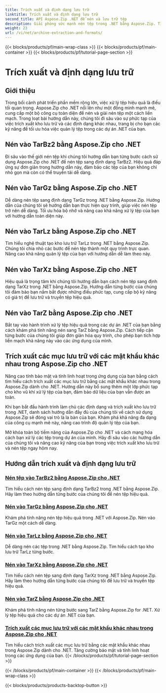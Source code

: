 ```yaml
---
title: Trích xuất và định dạng lưu trữ
linktitle: Trích xuất và định dạng lưu trữ
second_title: API Aspose.Zip .NET để nén và lưu trữ tệp
description: Giải phóng sức mạnh nén tệp trong .NET bằng Aspose.Zip. Tìm hiểu cách nén tệp sang nhiều định dạng khác nhau như TarBz2, TarGz và TarZ để lưu trữ hiệu quả.
weight: 23
url: /vi/net/archive-extraction-and-formats/
---
```


{{< blocks/products/pf/main-wrap-class >}}
{{< blocks/products/pf/main-container >}}
{{< blocks/products/pf/tutorial-page-section >}}

# Trích xuất và định dạng lưu trữ


## Giới thiệu

Trong bối cảnh phát triển phần mềm rộng lớn, việc xử lý tệp hiệu quả là điều tối quan trọng. Aspose.Zip cho .NET nổi lên như một đồng minh mạnh mẽ, cung cấp một bộ công cụ toàn diện để nén và giải nén tệp một cách liền mạch. Trong loạt bài hướng dẫn này, chúng tôi đi sâu vào sự phức tạp của việc trích xuất kho lưu trữ và các định dạng khác nhau, trang bị cho bạn các kỹ năng để tối ưu hóa việc quản lý tệp trong các dự án .NET của bạn.

## Nén vào TarBz2 bằng Aspose.Zip cho .NET

Đi sâu vào thế giới nén tệp khi chúng tôi hướng dẫn bạn từng bước cách sử dụng Aspose.Zip cho .NET để nén tệp sang định dạng TarBz2. Hiệu quả đáp ứng sự đơn giản trong hướng dẫn này, đảm bảo các tệp của bạn không chỉ nhỏ gọn mà còn có thể truyền tải dễ dàng.

## Nén vào TarGz bằng Aspose.Zip cho .NET

Dễ dàng nén tệp sang định dạng TarGz trong .NET bằng Aspose.Zip. Hướng dẫn của chúng tôi sẽ hướng dẫn bạn thực hiện quy trình, giúp việc nén tệp trở nên dễ dàng. Tối ưu hóa bộ nhớ và nâng cao khả năng xử lý tệp của bạn với hướng dẫn toàn diện này.

## Nén vào TarLz bằng Aspose.Zip cho .NET

Tìm hiểu nghệ thuật tạo kho lưu trữ TarLz trong .NET bằng Aspose.Zip. Chúng tôi chia nhỏ các bước để nén tệp thành một quy trình trực quan. Nâng cao khả năng quản lý tệp của bạn với hướng dẫn dễ làm theo này.

## Nén vào TarXz bằng Aspose.Zip cho .NET

Hiệu quả là trọng tâm khi chúng tôi hướng dẫn bạn cách nén tệp sang định dạng TarXz trong .NET bằng Aspose.Zip. Hướng dẫn từng bước của chúng tôi đảm bảo bạn nắm bắt được những điều phức tạp, cung cấp bộ kỹ năng có giá trị để lưu trữ và truyền tệp hiệu quả.

## Nén vào TarZ bằng Aspose.Zip cho .NET

Bắt tay vào hành trình xử lý tệp hiệu quả trong các dự án .NET của bạn bằng cách khám phá tính năng nén sang TarZ bằng Aspose.Zip. Cách tiếp cận từng bước của chúng tôi giúp đơn giản hóa quy trình, cho phép bạn tích hợp liền mạch khả năng này vào các ứng dụng của mình.

## Trích xuất các mục lưu trữ với các mật khẩu khác nhau trong Aspose.Zip cho .NET

Nâng cao tính bảo mật và tính linh hoạt trong ứng dụng của bạn bằng cách tìm hiểu cách trích xuất các mục lưu trữ bằng các mật khẩu khác nhau trong Aspose.Zip dành cho .NET. Hướng dẫn này bổ sung thêm một lớp phức tạp cho kho vũ khí xử lý tệp của bạn, đảm bảo dữ liệu của bạn vẫn được an toàn.

Khi bạn bắt đầu hành trình làm chủ các định dạng và trích xuất kho lưu trữ trong .NET, danh sách hướng dẫn đầy đủ của chúng tôi về cách sử dụng Aspose.Zip sẽ đóng vai trò là la bàn của bạn. Khám phá khả năng đa dạng của công cụ mạnh mẽ này, nâng cao trình độ quản lý tệp của bạn.

Mở khóa toàn bộ tiềm năng của Aspose.Zip cho .NET và cách mạng hóa cách bạn xử lý các tệp trong dự án của mình. Hãy đi sâu vào các hướng dẫn của chúng tôi và nâng cao kỹ năng của bạn trong việc trích xuất kho lưu trữ và nén tệp ngay hôm nay.

## Hướng dẫn trích xuất và định dạng lưu trữ
### [Nén tệp vào TarBz2 bằng Aspose.Zip cho .NET](./compress-to-tar-bz2/)
Tìm hiểu cách nén tệp sang định dạng TarBz2 trong .NET bằng Aspose.Zip. Hãy làm theo hướng dẫn từng bước của chúng tôi để nén tệp hiệu quả.
### [Nén vào TarGz bằng Aspose.Zip cho .NET](./compress-to-tar-gz/)
Khám phá tính năng nén tệp hiệu quả trong .NET với Aspose.Zip. Nén vào TarGz một cách dễ dàng.
### [Nén vào TarLz bằng Aspose.Zip cho .NET](./compress-to-tar-lz/)
Dễ dàng nén các tệp trong .NET bằng Aspose.Zip. Tìm hiểu cách tạo kho lưu trữ TarLz từng bước.
### [Nén vào TarXz bằng Aspose.Zip cho .NET](./compress-to-tar-xz/)
Tìm hiểu cách nén tệp sang định dạng TarXz trong .NET bằng Aspose.Zip. Hãy làm theo hướng dẫn từng bước của chúng tôi để lưu trữ và truyền tệp hiệu quả.
### [Nén vào TarZ bằng Aspose.Zip cho .NET](./compress-to-tar-z/)
Khám phá tính năng nén từng bước sang TarZ bằng Aspose.Zip for .NET. Xử lý tệp hiệu quả cho các dự án .NET của bạn.
### [Trích xuất các mục lưu trữ với các mật khẩu khác nhau trong Aspose.Zip cho .NET](./extract-archive-different-passwords/)
Tìm hiểu cách trích xuất các mục lưu trữ bằng các mật khẩu khác nhau trong Aspose.Zip dành cho .NET. Tăng cường bảo mật và tính linh hoạt trong các ứng dụng của bạn.
{{< /blocks/products/pf/tutorial-page-section >}}

{{< /blocks/products/pf/main-container >}}
{{< /blocks/products/pf/main-wrap-class >}}

{{< blocks/products/products-backtop-button >}}
